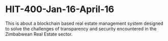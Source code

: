 # HIT-400-Jan-16-April-16
This is about a blockchain based real estate management system designed to solve the challenges of transparency and security  encountered in the Zimbabwean Real Estate sector.

